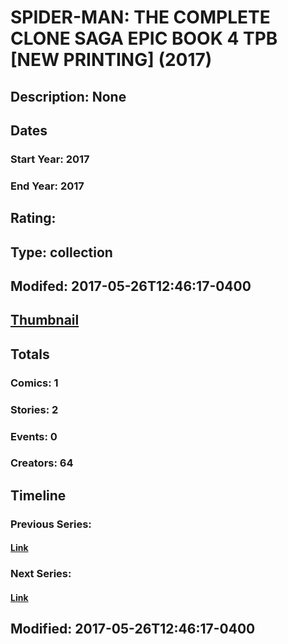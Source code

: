 # SPIDER-MAN: THE COMPLETE CLONE SAGA EPIC BOOK 4 TPB [NEW PRINTING] (2017)
## Description: None
## Dates
### Start Year: 2017
### End Year: 2017
## Rating: 
## Type: collection
## Modifed: 2017-05-26T12:46:17-0400
## [Thumbnail](http://i.annihil.us/u/prod/marvel/i/mg/b/40/image_not_available.jpg)
## Totals
### Comics: 1
### Stories: 2
### Events: 0
### Creators: 64
## Timeline
### Previous Series: 
#### [Link]()
### Next Series: 
#### [Link]()
## Modified: 2017-05-26T12:46:17-0400